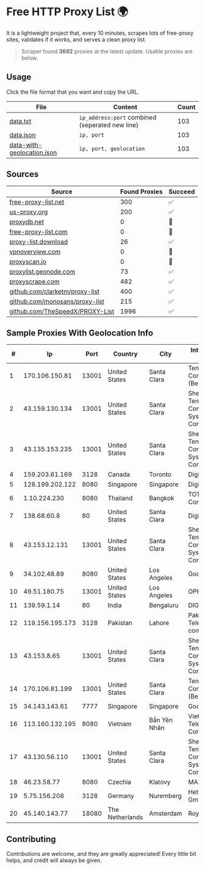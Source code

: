 
# Free HTTP Proxy List 🌍

It is a lightweight project that, every 10 minutes, scrapes lots of free-proxy sites, validates if it works, and serves a clean proxy list.


> Scraper found **3692** proxies at the latest update. Usable proxies are below.

## Usage

Click the file format that you want and copy the URL.


|File|Content|Count|
|----|-------|-----|
|[data.txt](https://raw.githubusercontent.com/themiralay/Proxy-List-World/master/data.txt)|`ip_address:port` combined (seperated new line)|103|
|[data.json](https://raw.githubusercontent.com/themiralay/Proxy-List-World/master/data.json)|`ip, port`|103|
|[data-with-geolocation.json](https://raw.githubusercontent.com/themiralay/Proxy-List-World/master/data-with-geolocation.json)|`ip, port, geolocation`|103|

## Sources

|Source|Found Proxies|Succeed|
|------|-------------|-------|
|[free-proxy-list.net](https://free-proxy-list.net)|300|✅|
|[us-proxy.org](https://www.us-proxy.org)|200|✅|
|[proxydb.net](http://proxydb.net)|0|🚫|
|[free-proxy-list.com](https://free-proxy-list.com/?page=&port=&type%5B%5D=http&type%5B%5D=https&up_time=0&search=Search)|0|🚫|
|[proxy-list.download](https://www.proxy-list.download/HTTP)|26|✅|
|[vpnoverview.com](https://vpnoverview.com/privacy/anonymous-browsing/free-proxy-servers)|0|🚫|
|[proxyscan.io](https://www.proxyscan.io)|0|🚫|
|[proxylist.geonode.com](https://proxylist.geonode.com/api/proxy-list?limit=300&page=1&sort_by=lastChecked&sort_type=desc&protocols=http,https)|73|✅|
|[proxyscrape.com](https://api.proxyscrape.com/v2/?request=displayproxies&protocol=http&timeout=10000&country=all&ssl=all&anonymity=all)|482|✅|
|[github.com/clarketm/proxy-list](https://raw.githubusercontent.com/clarketm/proxy-list/master/proxy-list-raw.txt)|400|✅|
|[github.com/monosans/proxy-list](https://raw.githubusercontent.com/monosans/proxy-list/main/proxies/http.txt)|215|✅|
|[github.com/TheSpeedX/PROXY-List](https://raw.githubusercontent.com/TheSpeedX/PROXY-List/master/http.txt)|1996|✅|


## Sample Proxies With Geolocation Info

|#|Ip|Port|Country|City|Internet Service Provider|
|-|--|----|-------|----|-------------------------|
|1|170.106.150.81|13001|United States|Santa Clara|Tencent Cloud Computing (Beijing) Co|
|2|43.159.130.134|13001|United States|Santa Clara|Shenzhen Tencent Computer Systems Company Limited|
|3|43.135.153.235|13001|United States|Santa Clara|Shenzhen Tencent Computer Systems Company Limited|
|4|159.203.61.169|3128|Canada|Toronto|DigitalOcean, LLC|
|5|128.199.202.122|8080|Singapore|Singapore|DigitalOcean, LLC|
|6|1.10.224.230|8080|Thailand|Bangkok|TOT Public Company Limited|
|7|138.68.60.8|80|United States|Santa Clara|DigitalOcean, LLC|
|8|43.153.12.131|13001|United States|Santa Clara|Shenzhen Tencent Computer Systems Company Limited|
|9|34.102.48.89|8080|United States|Los Angeles|Google LLC|
|10|49.51.180.75|13001|United States|Los Angeles|OPHL|
|11|139.59.1.14|80|India|Bengaluru|DIGITALOCEAN|
|12|119.156.195.173|3128|Pakistan|Lahore|Pakistan Telecommuication company limited|
|13|43.153.8.65|13001|United States|Santa Clara|Shenzhen Tencent Computer Systems Company Limited|
|14|170.106.81.199|13001|United States|Santa Clara|Tencent Cloud Computing (Beijing) Co|
|15|34.143.143.61|7777|Singapore|Singapore|Google LLC|
|16|113.160.132.195|8080|Vietnam|Bẩn Yên Nhân|VietNam Post and Telecom Corporation|
|17|43.130.56.110|13001|United States|Santa Clara|Shenzhen Tencent Computer Systems Company Limited|
|18|46.23.58.77|8080|Czechia|Klatovy|MAXTEL s.r.o. 1|
|19|5.75.156.208|3128|Germany|Nuremberg|Hetzner Online GmbH|
|20|45.140.143.77|18080|The Netherlands|Amsterdam|RoyaleHosting BV|



## Contributing

Contributions are welcome, and they are greatly appreciated! Every
little bit helps, and credit will always be given.

